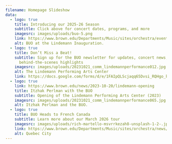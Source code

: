 ```yaml
---
filename: Homepage Slideshow
data:
  - logo: true
    title: Introducing our 2025-26 Season
    subtitle: Click above for concert dates, programs, and more
    imagesrc: images/uploads/buo-5.png
    link: https://www.brown.edu/Departments/Music/sites/orchestra/events
    alt: BUO at the Lindemann Inauguration.
  - logo: true
    title: Don’t Miss a Beat!
    subtitle: Sign up for the BUO newsletter for updates, concert news, and
      behind-the-scenes highlights
    imagesrc: images/uploads/20231021_comm_lindemannperformance012.jpg
    alt: The Lindemann Performing Arts Center
    link: https://docs.google.com/forms/d/e/1FAIpQLScjaqq65Dvsi_RQHgo_kG89R-HqLh-VqqLyZijiXTh61tq_Kw/viewform?usp=header
  - logo: true
    link: https://www.brown.edu/news/2023-10-20/lindemann-opening
    title: Itzhak Perlman with the BUO
    subtitle: Opening of the Lindemann Performing Arts Center (2023)
    imagesrc: images/uploads/20231021_comm_lindemannperformance065.jpg
    alt: Itzhak Perlman and the BUO.
  - logo: true
    title: BUO Heads to French Canada
    subtitle: Learn more about our March 2026 tour
    imagesrc: images/uploads/rich-martello-msvrrkezah8-unsplash-1-2-.jpg
    link: https://www.brown.edu/Departments/Music/sites/orchestra/news/2025-08-22/were-going-on-tour
    alt: Quebec City
---
```

